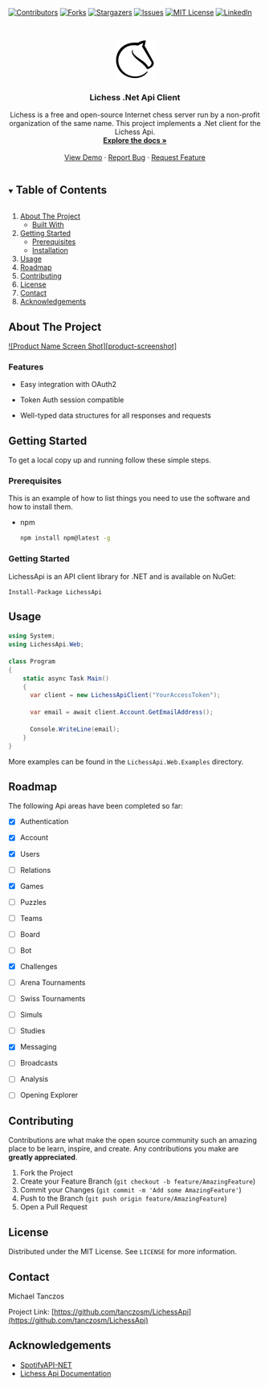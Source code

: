 <!-- PROJECT SHIELDS -->

[![Contributors][contributors-shield]][contributors-url]
[![Forks][forks-shield]][forks-url]
[![Stargazers][stars-shield]][stars-url]
[![Issues][issues-shield]][issues-url]
[![MIT License][license-shield]][license-url]
[![LinkedIn][linkedin-shield]][linkedin-url]



<!-- PROJECT LOGO -->
<br />
<p align="center">
  <a href="https://github.com/tanczosm/LichessApi">
    <img src="images/logo.png" alt="Logo" width="80" height="80">
  </a>

  <h3 align="center">Lichess .Net Api Client</h3>

  <p align="center">
    Lichess is a free and open-source Internet chess server run by a non-profit organization of the same name. This project implements a .Net client for the Lichess Api.
    <br />
    <a href="https://github.com/tanczosm/LichessApi"><strong>Explore the docs »</strong></a>
    <br />
    <br />
    <a href="https://github.com/tanczosm/LichessApi">View Demo</a>
    ·
    <a href="https://github.com/tanczosm/LichessApi/issues">Report Bug</a>
    ·
    <a href="https://github.com/tanczosm/LichessApi/issues">Request Feature</a>
  </p>

</p>



<!-- TABLE OF CONTENTS -->
<details open="open">
  <summary><h2 style="display: inline-block">Table of Contents</h2></summary>
  <ol>
    <li>
      <a href="#about-the-project">About The Project</a>
      <ul>
        <li><a href="#built-with">Built With</a></li>
      </ul>
    </li>
    <li>
      <a href="#getting-started">Getting Started</a>
      <ul>
        <li><a href="#prerequisites">Prerequisites</a></li>
        <li><a href="#installation">Installation</a></li>
      </ul>
    </li>
    <li><a href="#usage">Usage</a></li>
    <li><a href="#roadmap">Roadmap</a></li>
    <li><a href="#contributing">Contributing</a></li>
    <li><a href="#license">License</a></li>
    <li><a href="#contact">Contact</a></li>
    <li><a href="#acknowledgements">Acknowledgements</a></li>
  </ol>
</details>



<!-- ABOUT THE PROJECT -->
## About The Project

[![Product Name Screen Shot][product-screenshot]](https://example.com)


### Features

* Easy integration with OAuth2 

* Token Auth session compatible

* Well-typed data structures for all responses and requests

  

<!-- GETTING STARTED -->
## Getting Started

To get a local copy up and running follow these simple steps.

### Prerequisites

This is an example of how to list things you need to use the software and how to install them.
* npm
  ```sh
  npm install npm@latest -g
  ```

### Getting Started

LichessApi is an API client library for .NET and is available on NuGet:

```
Install-Package LichessApi
```


<!-- USAGE EXAMPLES -->
## Usage

```csharp
using System;
using LichessApi.Web;

class Program
{
    static async Task Main()
    {
      var client = new LichessApiClient("YourAccessToken");

      var email = await client.Account.GetEmailAddress();
	  
      Console.WriteLine(email);
    }
}
```

More examples can be found in the `LichessApi.Web.Examples` directory.



<!-- ROADMAP -->
## Roadmap

The following Api areas have been completed so far:

- [x] Authentication
- [x] Account
- [x] Users
- [ ] Relations
- [x] Games
- [ ] Puzzles
- [ ] Teams
- [ ] Board
- [ ] Bot
- [x] Challenges
- [ ] Arena Tournaments
- [ ] Swiss Tournaments
- [ ] Simuls
- [ ] Studies
- [x] Messaging
- [ ] Broadcasts
- [ ] Analysis
- [ ] Opening Explorer


<!-- CONTRIBUTING -->
## Contributing

Contributions are what make the open source community such an amazing place to be learn, inspire, and create. Any contributions you make are **greatly appreciated**.

1. Fork the Project
2. Create your Feature Branch (`git checkout -b feature/AmazingFeature`)
3. Commit your Changes (`git commit -m 'Add some AmazingFeature'`)
4. Push to the Branch (`git push origin feature/AmazingFeature`)
5. Open a Pull Request



<!-- LICENSE -->
## License

Distributed under the MIT License. See `LICENSE` for more information.



<!-- CONTACT -->
## Contact

Michael Tanczos

Project Link: [https://github.com/tanczosm/LichessApi](https://github.com/tanczosm/LichessApi)



<!-- ACKNOWLEDGEMENTS -->

## Acknowledgements

* [SpotifyAPI-NET](https://github.com/JohnnyCrazy/SpotifyAPI-NET)
* [Lichess Api Documentation](https://lichess.org/api)

<!-- MARKDOWN LINKS & IMAGES -->
<!-- https://www.markdownguide.org/basic-syntax/#reference-style-links -->

[contributors-shield]: https://img.shields.io/github/contributors/tanczosm/LichessApi.svg?style=for-the-badge
[contributors-url]: https://github.com/tanczosm/LichessApi/graphs/contributors
[forks-shield]: https://img.shields.io/github/forks/tanczosm/LichessApi.svg?style=for-the-badge
[forks-url]: https://github.com/tanczosm/LichessApi/network/members
[stars-shield]: https://img.shields.io/github/stars/tanczosm/LichessApi.svg?style=for-the-badge
[stars-url]: https://github.com/tanczosm/LichessApi/stargazers
[issues-shield]: https://img.shields.io/github/issues/tanczosm/LichessApi.svg?style=for-the-badge
[issues-url]: https://github.com/tanczosm/LichessApi/issues
[license-shield]: https://img.shields.io/github/license/tanczosm/LichessApi.svg?style=for-the-badge
[license-url]: https://github.com/tanczosm/LichessApi/blob/master/LICENSE.txt
[linkedin-shield]: https://img.shields.io/badge/-LinkedIn-black.svg?style=for-the-badge&logo=linkedin&colorB=555
[linkedin-url]: https://linkedin.com/in/michael-tanczos-4aa7b62a

